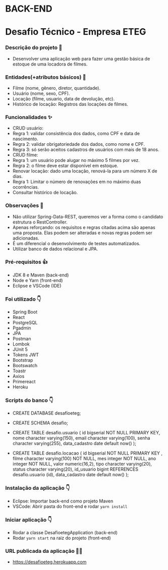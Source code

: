 # BACK-END

# Desafio Técnico - Empresa ETEG

### Descrição do projeto :seedling:

- Desenvolver uma aplicação web para fazer uma gestão básica de estoque de uma locadora de filmes.

### Entidades(+atributos básicos) :pushpin:

- Filme (nome, gênero, diretor, quantidade).
- Usuário (nome, sexo, CPF).
- Locação (filme, usuario, data de devolução, etc).
- Histórico de locação: Registros das locações de filmes.

### Funcionalidades :sparkles:
- CRUD usuário:
- Regra 1: validar consistência dos dados, como CPF e data de nascimento.
- Regra 2: validar obrigatoriedade dos dados, como nome e CPF.
- Regra 3: só serão aceitos cadastros de usuários com mais de 18 anos.
- CRUD filme:
- Regra 1: um usuário pode alugar no máximo 5 filmes por vez.
- Regra 2: o filme deve estar disponível em estoque.
- Renovar locação: dado uma locação, renová-la para um número X de dias.
- Regra 1: Limitar o número de renovações em no máximo duas ocorrências.
- Consultar histórico de locação.

### Observações :rotating_light:

- Não utilizar Spring-Data-REST, queremos ver a forma como o candidato estrutura o RestController.
- Apenas reforçando: os requisitos e regras citadas acima são apenas uma proposta. Elas podem ser alteradas e novas regras podem ser adicionadas.
- É um diferencial o desenvolvimento de testes automatizados.
- Utilizar banco de dados relacional e JPA.

### Pré-requisitos :thumbsup:

- JDK 8 e Maven (back-end)
- Node e Yarn (front-end)
- Eclipse e VSCode (IDE)

### Foi utilizado :point_down:

- Spring Boot
- React
- PostgreSQL
- Pgadmin
- JPA
- Postman
- Lombok
- JUnit 5
- Tokens JWT
- Bootstrap
- Bootswatch
- Toastr
- Axios
- Primereact
- Heroku

### Scripts do banco :point_down:

- CREATE DATABASE desafioeteg;

- CREATE SCHEMA desafio;

- CREATE TABLE desafio.usuario
(
  id bigserial NOT NULL PRIMARY KEY,
  nome character varying(150),
  email character varying(100),
  senha character varying(255),
  data_cadastro date default now()
);

- CREATE TABLE desafio.locacao
(
  id bigserial NOT NULL PRIMARY KEY ,
  filme character varying(100) NOT NULL,
  mes integer NOT NULL,
  ano integer NOT NULL,
  valor numeric(16,2),
  tipo character varying(20),
  status character varying(20),
  id_usuario bigint REFERENCES desafio.usuario (id),
  data_cadastro date default now()
);

### Instalação da aplicação :point_down:

- Eclipse: Importar back-end como projeto Maven
- VSCode: Abrir pasta do front-end e rodar `yarn install`
    
### Iniciar aplicação :point_down:

- Rodar a classe DesafioetegApplication (back-end)
- Rodar `yarn start` na raiz do projeto (front-end)

### URL publicada da aplicação :technologist:

- https://desafioeteg.herokuapp.com
